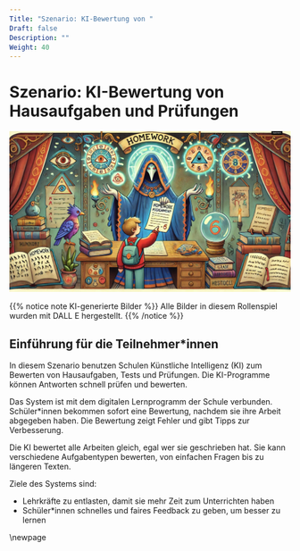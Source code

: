 ```yaml
---
Title: "Szenario: KI-Bewertung von "
Draft: false
Description: ""
Weight: 40
---
```



# Szenario: KI-Bewertung von Hausaufgaben und Prüfungen



![Szenario Lernassistenz](Szenario-Bewertung.jpeg)

{{% notice note KI-generierte Bilder %}} Alle Bilder in diesem Rollenspiel wurden mit DALL E hergestellt. {{% /notice %}}

## Einführung für die Teilnehmer\*innen

In diesem Szenario benutzen Schulen Künstliche Intelligenz (KI) zum Bewerten von Hausaufgaben, Tests und Prüfungen. Die KI-Programme können Antworten schnell prüfen und bewerten.

Das System ist mit dem digitalen Lernprogramm der Schule verbunden. Schüler\*innen bekommen sofort eine Bewertung, nachdem sie ihre Arbeit abgegeben haben. Die Bewertung zeigt Fehler und gibt Tipps zur Verbesserung.

Die KI bewertet alle Arbeiten gleich, egal wer sie geschrieben hat. Sie kann verschiedene Aufgabentypen bewerten, von einfachen Fragen bis zu längeren Texten.


Ziele des Systems sind:

- Lehrkräfte zu entlasten, damit sie mehr Zeit zum Unterrichten haben
- Schüler\*innen schnelles und faires Feedback zu geben, um besser zu lernen

\newpage
